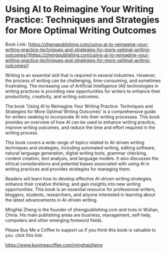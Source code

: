 # Using AI to Reimagine Your Writing Practice: Techniques and Strategies for More Optimal Writing Outcomes

Book Link: [https://zhengpublishing.com/using-ai-to-reimagine-your-writing-practice-techniques-and-strategies-for-more-optimal-writing-outcomes/](https://zhengpublishing.com/using-ai-to-reimagine-your-writing-practice-techniques-and-strategies-for-more-optimal-writing-outcomes/)

Writing is an essential skill that is required in several industries. However, the process of writing can be challenging, time-consuming, and sometimes frustrating. The increasing use of Artificial Intelligence (AI) technologies in writing practices is providing new opportunities for writers to enhance their productivity, creativity, and writing outcomes.

The book 'Using AI to Reimagine Your Writing Practice: Techniques and Strategies for More Optimal Writing Outcomes' is a comprehensive guide for writers seeking to incorporate AI into their writing processes. This book provides an overview of how AI can be used to enhance writing practice, improve writing outcomes, and reduce the time and effort required in the writing process.

This book covers a wide range of topics related to AI-driven writing techniques and strategies, including automated writing, editing software, natural language generation, digital writing tools, grammar checking, content creation, text analysis, and language models. It also discusses the ethical considerations and potential biases associated with using AI in writing practices and provides strategies for managing them.

Readers will learn how to develop effective AI-driven writing strategies, enhance their creative thinking, and gain insights into new writing opportunities. This book is an essential resource for professional writers, bloggers, students, researchers, and anyone interested in learning about the latest advancements in AI-driven writing.

MingHai Zheng is the founder of zhengpublishing.com and lives in Wuhan, China. His main publishing areas are business, management, self-help, computers and other emerging foreword fields.

Please Buy Me a Coffee to support us if you think this book is valuable to you. click this link:

https://www.buymeacoffee.com/minghaizheng
